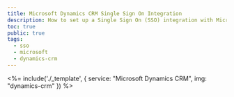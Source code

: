 ```yaml
---
title: Microsoft Dynamics CRM Single Sign On Integration
description: How to set up a Single Sign On (SSO) integration with Microsoft Dynamics CRM and Auth0.
toc: true
public: true
tags:
  - sso
  - microsoft
  - dynamics-crm
---
```


<%= include('./_template', {
  service: "Microsoft Dynamics CRM",
  img: "dynamics-crm"
}) %>

